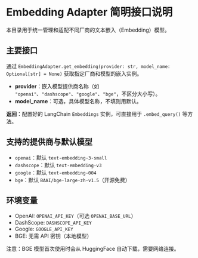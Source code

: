 # Embedding Adapter 简明接口说明

本目录用于统一管理和适配不同厂商的文本嵌入（Embedding）模型。

## 主要接口

通过 `EmbeddingAdapter.get_embedding(provider: str, model_name: Optional[str] = None)` 获取指定厂商和模型的嵌入实例。

- **provider**：嵌入模型提供商名称（如 `"openai"`、`"dashscope"`、`"google"`、`"bge"`，不区分大小写）。
- **model_name**：可选，具体模型名称，不填则用默认。

**返回**：配置好的 LangChain `Embeddings` 实例，可直接用于 `.embed_query()` 等方法。

## 支持的提供商与默认模型

- `openai`：默认 `text-embedding-3-small`
- `dashscope`：默认 `text-embedding-v3`
- `google`：默认 `text-embedding-004`
- `bge`：默认 `BAAI/bge-large-zh-v1.5`（开源免费）

## 环境变量

- OpenAI: `OPENAI_API_KEY`（可选 `OPENAI_BASE_URL`）
- DashScope: `DASHSCOPE_API_KEY`
- Google: `GOOGLE_API_KEY`
- BGE: 无需 API 密钥（本地模型）

注意：BGE 模型首次使用时会从 HuggingFace 自动下载，需要网络连接。 